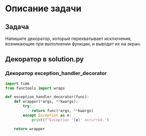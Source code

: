 # Описание задачи

## Задача

Напишите декоратор, который перехватывает исключения, возникающие при выполнении функции, и выводит их на экран.

## Декоратор в solution.py

### Декоратор exception_handler_decorator

```python
import time
from functools import wraps

def exception_handler_decorator(func):
    def wrapper(*args, **kwargs):
        try:
            return func(*args, **kwargs)
        except Exception as e:
            print(f"Exception '{e}' occurred.")

    return wrapper

